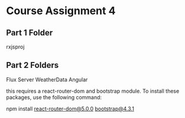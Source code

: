 # Course Assignment 4
## Part 1 Folder
rxjsproj

## Part 2 Folders
Flux
Server
WeatherData Angular

this requires a react-router-dom and bootstrap module. To install these packages, use the following command:

npm install react-router-dom@5.0.0 bootstrap@4.3.1 
